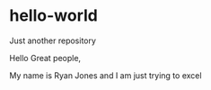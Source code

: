 # hello-world
Just another repository

Hello Great people,

  My name is Ryan Jones and I am just trying to excel
